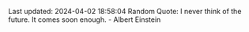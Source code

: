 Last updated: 2024-04-02 18:58:04
Random Quote: I never think of the future. It comes soon enough. - Albert Einstein